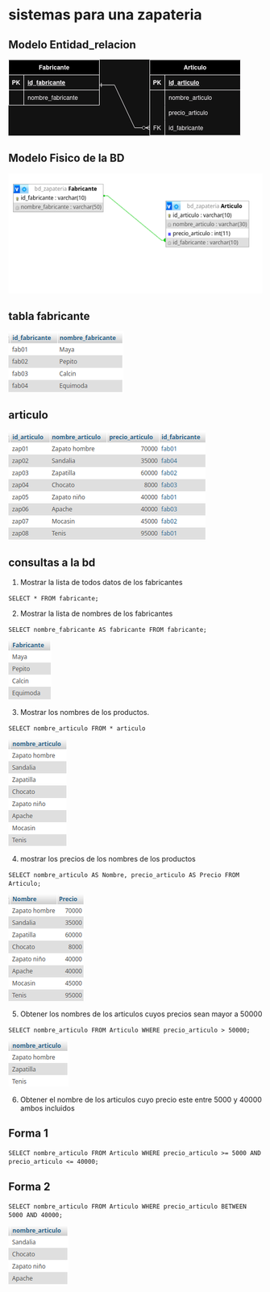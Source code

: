 # sistemas para una zapateria 

## Modelo Entidad_relacion

![modelo entidad_relacion](img/bd_zapateria.png "Modelo entidad-relacion")

## Modelo Fisico de la BD

![modelo fisico](img/Captura%20desde%202024-09-24%2007-19-28.png "modelo fisico de la Bd")

## tabla fabricante

![tabla fabricante](img/Captura%20desde%202024-09-24%2008-28-13.png "tabla fabricante")

## articulo 
![articulo](img/Captura%20desde%202024-09-24%2008-39-27.png "articulo")

## consultas a la bd

1. Mostrar la lista de todos datos de los fabricantes

`SELECT * FROM fabricante;`

2. Mostrar la lista de nombres de los fabricantes 

`SELECT nombre_fabricante AS fabricante FROM fabricante;`

![consulta](img/Consulta_2.png "consulta2")

3. Mostrar los nombres de los productos.

`SELECT nombre_articulo FROM * articulo`

![consulta3](img/Consulta_3.png "consulta3")

4. mostrar los precios de los nombres de los productos

`SELECT nombre_articulo AS Nombre, precio_articulo AS Precio FROM Articulo;`

![consulta4](img/Consulta_4.png)

5. Obtener los nombres de los articulos cuyos precios sean mayor a 50000

`SELECT nombre_articulo FROM Articulo WHERE precio_articulo > 50000;`

![consulta5](img/Consulta_5.png)

6. Obtener el nombre de los articulos cuyo precio este entre 5000 y 40000 ambos incluidos 

## Forma 1
`SELECT nombre_articulo FROM Articulo WHERE precio_articulo >= 5000 AND precio_articulo <= 40000;`
## Forma 2
`SELECT nombre_articulo FROM Articulo WHERE precio_articulo BETWEEN 5000 AND 40000;`

![consulta5](img/Consulta_6.png)